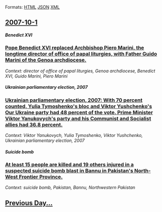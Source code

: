 
Formats: [HTML](2007/10/1/index.html)  [JSON](2007/10/1/index.json)  [XML](2007/10/1/index.xml)  

## [2007-10-1](/news/2007/10/1/index.md)

##### Benedict XVI
### [ Pope Benedict XVI replaced Archbishop Piero Marini, the longtime director of office of papal liturgies, with Father Guido Marini of the Genoa archdiocese. ](/news/2007/10/1/pope-benedict-xvi-replaced-archbishop-piero-marini-the-longtime-director-of-office-of-papal-liturgies-with-father-guido-marini-of-the-gen.md)
_Context: director of office of papal liturgies, Genoa archdiocese, Benedict XVI, Guido Marini, Piero Marini_

##### Ukrainian parliamentary election, 2007
### [ Ukrainian parliamentary election, 2007: With 70 percent counted, Yulia Tymoshenko's bloc and Viktor Yushchenko's Our Ukraine party had 48 percent of the vote. Prime Minister Viktor Yanukovych's party and his Communist and Socialist allies had 36.8 percent. ](/news/2007/10/1/ukrainian-parliamentary-election-2007-with-70-percent-counted-yulia-tymoshenko-s-bloc-and-viktor-yushchenko-s-our-ukraine-party-had-48-p.md)
_Context: Viktor Yanukovych, Yulia Tymoshenko, Viktor Yushchenko, Ukrainian parliamentary election, 2007_

##### Suicide bomb
### [ At least 15 people are killed and 19 others injured in a suspected suicide bomb blast in Bannu in Pakistan's North-West Frontier Province. ](/news/2007/10/1/at-least-15-people-are-killed-and-19-others-injured-in-a-suspected-suicide-bomb-blast-in-bannu-in-pakistan-s-north-west-frontier-province.md)
_Context: suicide bomb, Pakistan, Bannu, Northwestern Pakistan_

## [Previous Day...](/news/2007/09/30/index.md)

